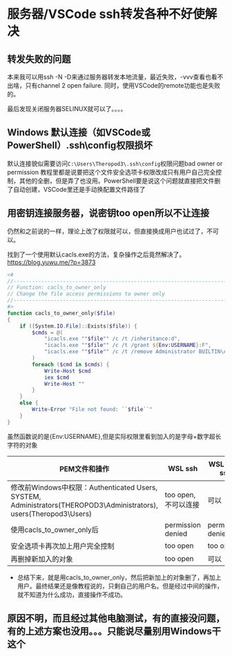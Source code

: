 # 服务器/VSCode ssh转发各种不好使解决

## 转发失败的问题

本来我可以用ssh -N -D来通过服务器转发本地流量，最近失败，-vvv查看也看不出啥，只有channel 2 open failure.
同时，使用VSCode的remote功能也是失败的。

最后发现关闭服务器SELINUX就可以了。。。。

## Windows 默认连接（如VSCode或PowerShell）.ssh\config权限损坏

默认连接貌似需要访问`C:\Users\Theropod3\.ssh\config`权限问题bad owner or permission
教程里都是说要把这个文件安全选项卡权限改成只有用户自己完全控制，其他的全删，但是弄了也没用。PowerShell要是说这个问题就直接把文件删了自动创建，VSCode里还是手动换配置文件路径了

## 用密钥连接服务器，说密钥too open所以不让连接

仍然和之前说的一样，理论上改了权限就可以，但直接换成用户也试过了，不可以。

找到了一个使用默认cacls.exe的方法，复杂操作之后竟然解决了。
<https://blog.yuwu.me/?p=3873>

```powershell
<#
//------------------------------------------------------------------------------
// Function: cacls_to_owner_only
// Change the file access permissions to owner only
//------------------------------------------------------------------------------
#>
function cacls_to_owner_only($file)
{
    if ([System.IO.File]::Exists($file)) {
        $cmds = @(
            "icacls.exe ""$file"" /c /t /inheritance:d",
            "icacls.exe ""$file"" /c /t /grant ${Env:USERNAME}:F",
            "icacls.exe ""$file"" /c /t /remove Administrator BUILTIN\Administrators BUILTIN Everyone System Users ""Authenticated Users"""
        )
        foreach ($cmd in $cmds) {
            Write-Host $cmd
            iex $cmd
            Write-Host ""
        }
    }
    else {
        Write-Error "File not found: ``$file``"
    }
}
```

虽然函数说的是{Env:USERNAME},但是实际权限里看到加入的是字母+数字超长字符的对象

|PEM文件和操作|WSL ssh|WSL sudo ssh|Powershell(管理员无关)|VSCode(管理员无关)|
| -- | -- | -- | -- | -- |
|修改前Windows中权限：Authenticated Users, SYSTEM, Administrators(THEROPOD3\Administrators), users(Theropod3\Users)| too open, 不可以连接 | 可以 | too open | too open|
|使用cacls_to_owner_only后| permission denied | permission denied | permission denied | permission denied|
|安全选项卡再次加上用户完全控制| too open|too open|too open|too open|
|再删掉新加入的对象|too open|可以|可以|可以|

- 总结下来，就是用cacls_to_owner_only，然后把新加上的对象删了，再加上用户。最终结果还是像教程说的，只剩自己的用户名。但是经过中间的操作，就不知道为什么成功，直接操作不成功。

## 原因不明，而且经过其他电脑测试，有的直接没问题，有的上述方案也没用。。。只能说尽量别用Windows干这个

